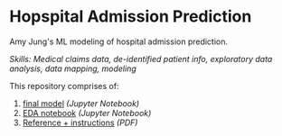 # Hopspital Admission Prediction
Amy Jung's ML modeling of hospital admission prediction.

*Skills: Medical claims data, de-identified patient info, exploratory data analysis, data mapping, modeling*

This repository comprises of:
1. [final model](https://github.com/redcarrott/pulseData-takehome/blob/main/AMYJUNG_takehome_assignment.ipynb)  *(Jupyter Notebook)*
2. [EDA notebook](https://github.com/redcarrott/pulseData-takehome/blob/main/EDA.ipynb) *(Jupyter Notebook)*
3. [Reference + instructions](https://github.com/redcarrott/pulseData-takehome/blob/main/Reference.pdf) *(PDF)*
